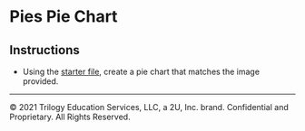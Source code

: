 # Pies Pie Chart

## Instructions

* Using the [starter file](Unsolved/py_pie_unsolved.ipynb), create a pie chart that matches the image provided.

---

© 2021 Trilogy Education Services, LLC, a 2U, Inc. brand.  Confidential and Proprietary.  All Rights Reserved.
